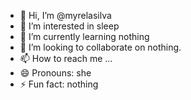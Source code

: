 - 👋 Hi, I’m @myrelasilva
- 👀 I’m interested in sleep
- 🌱 I’m currently learning nothing
- 💞️ I’m looking to collaborate on nothing.
- 📫 How to reach me ...
- 😄 Pronouns: she
- ⚡ Fun fact: nothing

<!---
myrelasilva/myrelasilva is a ✨ special ✨ repository because its `README.md` (this file) appears on your GitHub profile.
You can click the Preview link to take a look at your changes.
--->
